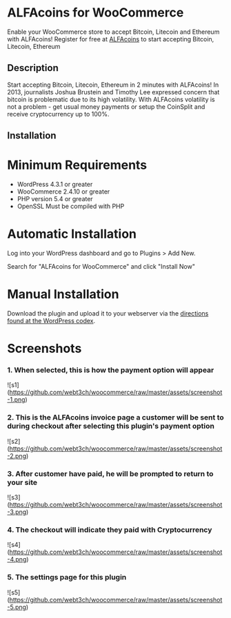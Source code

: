 # ALFAcoins for WooCommerce

Enable your WooCommerce store to accept Bitcoin, Litecoin and Ethereum with ALFAcoins!
Register for free at [ALFAcoins](https://www.alfacoins.com/user/register) to start accepting Bitcoin, Litecoin, Ethereum

## Description

Start accepting Bitcoin, Litecoin, Ethereum in 2 minutes with ALFAcoins!
In 2013, journalists Joshua Brustein and Timothy Lee expressed concern that bitcoin is problematic due to its high volatility.
With ALFAcoins volatility is not a problem - get usual money payments or setup the CoinSplit and receive cryptocurrency up to 100%.

## Installation

# Minimum Requirements 

* WordPress 4.3.1 or greater
* WooCommerce 2.4.10 or greater
* PHP version 5.4 or greater
* OpenSSL Must be compiled with PHP

# Automatic Installation

Log into your WordPress dashboard and go to Plugins > Add New.

Search for "ALFAcoins for WooCommerce" and click "Install Now"

# Manual Installation

Download the plugin and upload it to your webserver via the [directions found at the WordPress codex](http://codex.wordpress.org/Managing_Plugins#Manual_Plugin_Installation).

# Screenshots

### 1. When selected, this is how the payment option will appear
![s1]
(https://github.com/webt3ch/woocommerce/raw/master/assets/screenshot-1.png)
### 2. This is the ALFAcoins invoice page a customer will be sent to during checkout after selecting this plugin's payment option
![s2]
(https://github.com/webt3ch/woocommerce/raw/master/assets/screenshot-2.png)
### 3. After customer have paid, he will be prompted to return to your site
![s3]
(https://github.com/webt3ch/woocommerce/raw/master/assets/screenshot-3.png)
### 4. The checkout will indicate they paid with Cryptocurrency
![s4]
(https://github.com/webt3ch/woocommerce/raw/master/assets/screenshot-4.png)
### 5. The settings page for this plugin
![s5]
(https://github.com/webt3ch/woocommerce/raw/master/assets/screenshot-5.png)

